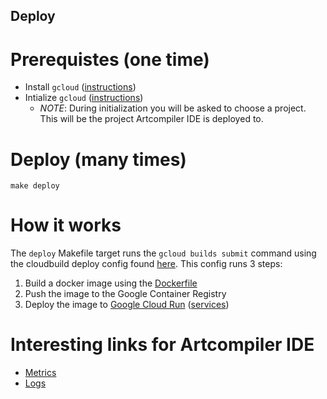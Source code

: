 Deploy
---

# Prerequistes (one time)
- Install `gcloud` ([instructions](https://cloud.google.com/sdk/docs/install))
- Intialize `gcloud` ([instructions](https://cloud.google.com/sdk/docs/initializing))
  - _NOTE_: During initialization you will be asked to choose a project. This will be the project Artcompiler IDE is deployed to.

# Deploy (many times)
```
make deploy
```

# How it works
The `deploy` Makefile target runs the `gcloud builds submit` command using the cloudbuild deploy config found [here](./../cloudbuild.deploy.json). This config runs 3 steps:
1. Build a docker image using the [Dockerfile](./../Dockerfile)
1. Push the image to the Google Container Registry
1. Deploy the image to [Google Cloud Run](https://cloud.google.com/run) ([services](https://console.cloud.google.com/run?project=graffiticode))

# Interesting links for Artcompiler IDE
- [Metrics](https://console.cloud.google.com/run/detail/us-central1/graffiticode-ide/metrics?project=graffiticode)
- [Logs](https://console.cloud.google.com/run/detail/us-central1/graffiticode-ide/logs?project=graffiticode)
